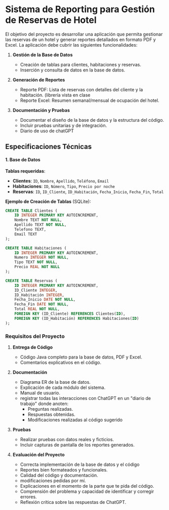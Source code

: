 # Sistema de Reporting para Gestión de Reservas de Hotel

El objetivo del proyecto es desarrollar una aplicación que permita gestionar las reservas de un hotel y generar reportes detallados en formato PDF y Excel. La aplicación debe cubrir las siguientes funcionalidades:

1. **Gestión de la Base de Datos**  
   - Creación de tablas para clientes, habitaciones y reservas.  
   - Inserción y consulta de datos en la base de datos.

2. **Generación de Reportes**  
   - Reporte PDF: Lista de reservas con detalles del cliente y la habitación. (librería vista en clase 
   - Reporte Excel: Resumen semanal/mensual de ocupación del hotel.

3. **Documentación y Pruebas**  
   - Documentar el diseño de la base de datos y la estructura del código.  
   - Incluir pruebas unitarias y de integración.
   - Diario de uso de chatGPT

## Especificaciones Técnicas

#### 1. Base de Datos

**Tablas requeridas**:
- **Clientes**: `ID`, `Nombre`, `Apellido`, `Teléfono`, `Email`
- **Habitaciones**: `ID`, `Número`, `Tipo`, `Precio por noche`
- **Reservas**: `ID`, `ID_Cliente`, `ID_Habitación`, `Fecha_Inicio`, `Fecha_Fin`, `Total`

**Ejemplo de Creación de Tablas** (SQLite):

```sql
CREATE TABLE Clientes (
    ID INTEGER PRIMARY KEY AUTOINCREMENT,
    Nombre TEXT NOT NULL,
    Apellido TEXT NOT NULL,
    Telefono TEXT,
    Email TEXT
);

CREATE TABLE Habitaciones (
    ID INTEGER PRIMARY KEY AUTOINCREMENT,
    Numero INTEGER NOT NULL,
    Tipo TEXT NOT NULL,
    Precio REAL NOT NULL
);

CREATE TABLE Reservas (
    ID INTEGER PRIMARY KEY AUTOINCREMENT,
    ID_Cliente INTEGER,
    ID_Habitación INTEGER,
    Fecha_Inicio DATE NOT NULL,
    Fecha_Fin DATE NOT NULL,
    Total REAL NOT NULL,
    FOREIGN KEY (ID_Cliente) REFERENCES Clientes(ID),
    FOREIGN KEY (ID_Habitación) REFERENCES Habitaciones(ID)
);
```

### Requisitos del Proyecto

1. **Entrega de Código**  
   - Código Java completo para la base de datos, PDF y Excel.
   - Comentarios explicativos en el código.

2. **Documentación**  
   - Diagrama ER de la base de datos.  
   - Explicación de cada módulo del sistema.  
   - Manual de usuario.
   -  registrar todas las interacciones con ChatGPT en un "diario de trabajo" donde anoten:
        - Preguntas realizadas.
        - Respuestas obtenidas.
        - Modificaciones realizadas al código sugerido

3. **Pruebas**  
   - Realizar pruebas con datos reales y ficticios.  
   - Incluir capturas de pantalla de los reportes generados.

4. **Evaluación del Proyecto**  
   - Correcta implementación de la base de datos y el código 
   - Reportes bien formateados y funcionales.  
   - Calidad del código y documentación.
   - modificaciones pedidas por mí.
   - Explicaciones en el momento de la parte que te pida del código.
   - Comprensión del problema y capacidad de identificar y corregir errores.
   - Reflexión crítica sobre las respuestas de ChatGPT.

